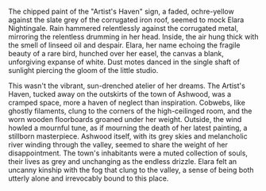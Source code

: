 The chipped paint of the "Artist's Haven" sign, a faded, ochre-yellow against the slate grey of the corrugated iron roof, seemed to mock Elara Nightingale.  Rain hammered relentlessly against the corrugated metal, mirroring the relentless drumming in her head. Inside, the air hung thick with the smell of linseed oil and despair.  Elara, her name echoing the fragile beauty of a rare bird, hunched over her easel, the canvas a blank, unforgiving expanse of white.  Dust motes danced in the single shaft of sunlight piercing the gloom of the little studio.

This wasn't the vibrant, sun-drenched atelier of her dreams.  The Artist's Haven, tucked away on the outskirts of the town of Ashwood, was a cramped space, more a haven of neglect than inspiration.  Cobwebs, like ghostly filaments, clung to the corners of the high-ceilinged room, and the worn wooden floorboards groaned under her weight.  Outside, the wind howled a mournful tune, as if mourning the death of her latest painting, a stillborn masterpiece. Ashwood itself, with its grey skies and melancholic river winding through the valley, seemed to share the weight of her disappointment. The town's inhabitants were a muted collection of souls, their lives as grey and unchanging as the endless drizzle. Elara felt an uncanny kinship with the fog that clung to the valley, a sense of being both utterly alone and irrevocably bound to this place.
